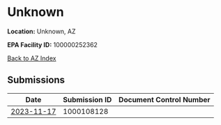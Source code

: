 # Unknown

**Location:** Unknown, AZ

**EPA Facility ID:** 100000252362

[Back to AZ Index](../../index.md)

## Submissions

| Date | Submission ID | Document Control Number |
|------|--------------|-------------------------|
| [2023-11-17](submissions/1000108128.md) | 1000108128 |  |
